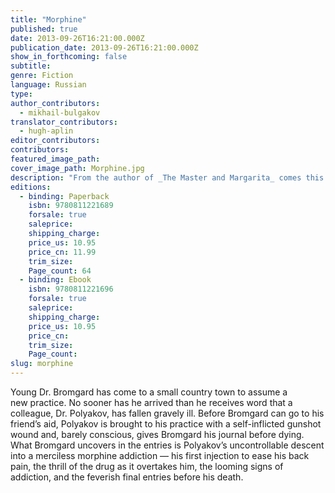 ```yaml
---
title: "Morphine"
published: true
date: 2013-09-26T16:21:00.000Z
publication_date: 2013-09-26T16:21:00.000Z
show_in_forthcoming: false
subtitle:
genre: Fiction
language: Russian
type:
author_contributors:
  - mikhail-bulgakov
translator_contributors:
  - hugh-aplin
editor_contributors:
contributors:
featured_image_path:
cover_image_path: Morphine.jpg
description: "From the author of _The Master and Margarita_ comes this short and tragic masterpiece about drug addiction "
editions:
  - binding: Paperback
    isbn: 9780811221689
    forsale: true
    saleprice:
    shipping_charge:
    price_us: 10.95
    price_cn: 11.99
    trim_size:
    Page_count: 64
  - binding: Ebook
    isbn: 9780811221696
    forsale: true
    saleprice:
    shipping_charge:
    price_us: 10.95
    price_cn:
    trim_size:
    Page_count:
slug: morphine
---
```


Young Dr. Bromgard has come to a small country town to assume a new practice. No sooner has he arrived than he receives word that a colleague, Dr. Polyakov, has fallen gravely ill. Before Bromgard can go to his friend’s aid, Polyakov is brought to his practice with a self-inflicted gunshot wound and, barely conscious, gives Bromgard his journal before dying. What Bromgard uncovers in the entries is Polyakov’s uncontrollable descent into a merciless morphine addiction — his first injection to ease his back pain, the thrill of the drug as it overtakes him, the looming signs of addiction, and the feverish final entries before his death.

